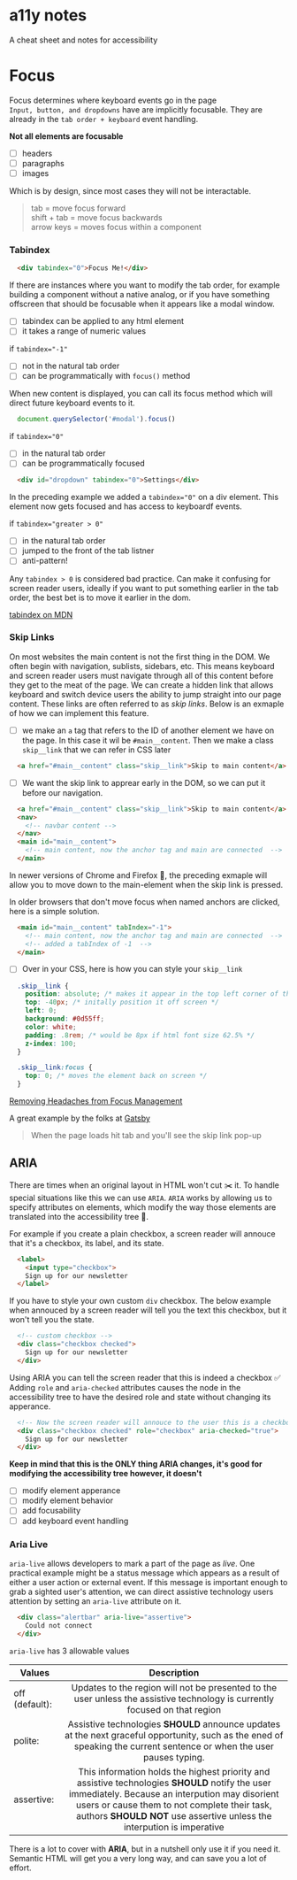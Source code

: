 # a11y notes
A cheat sheet and notes for accessibility 

# Focus
Focus determines where keyboard events go in the page <br>
`Input, button, and dropdowns` have are implicitly focusable. They are already in the `tab order + keyboard` event handling.<br>

**Not all elements are focusable**
- [ ] headers
- [ ] paragraphs
- [ ] images <br> 
  
Which is by design, since most cases they will not be interactable.

> tab = move focus forward <br>
> shift + tab = move focus backwards <br>
> arrow keys = moves focus within a component

### Tabindex
```html
  <div tabindex="0">Focus Me!</div>
```

If there are instances where you want to modify the tab order, for example 
building a component without a native analog, or if you have something offscreen that 
should be focusable when it appears like a modal window.

- [ ] tabindex can be applied to any html element 
- [ ] it takes a range of numeric values

if `tabindex="-1"`

- [ ] not in the natural tab order
- [ ] can be programmatically with `focus()` method

When new content is displayed, you can call its focus method which will direct 
future keyboard events to it.

```javascript
  document.querySelector('#modal').focus()
```

if `tabindex="0"`

- [ ] in the natural tab order
- [ ] can be programmatically focused

```html
  <div id="dropdown" tabindex="0">Settings</div>
```
In the preceding example we added a `tabindex="0"` on a div element.
This element now gets focused and has access to keyboardf events.

if `tabindex="greater > 0"` 

- [ ] in the natural tab order
- [ ] jumped to the front of the tab listner 
- [ ] anti-pattern!

Any `tabindex > 0` is considered bad practice. Can make it confusing for screen reader users, ideally
if you want to put something earlier in the tab order, the best bet is to move it earlier in the dom.

[tabindex on MDN](https://linkwww.w3.org/TR/html5/editing.html#sequential-focus-navigation-and-the-tabindex-attribute)

### Skip Links

On most websites the main content is not the first thing in the DOM. 
We often begin with navigation, sublists, sidebars, etc. This means keyboard 
and screen reader users must navigate through all of this content before they get to 
the meat of the page. We can create a hidden link that allows keyboard and switch device
users the ability to jump straight into our page content. These links are often referred to 
as *skip links*. Below is an exmaple of how we can implement this feature.

- [ ] we make an `a` tag that refers to the ID of another element we have on the page. In this case it wil be 
`#main__content`. Then we make a class `skip__link` that we can refer in CSS later

```html
  <a href="#main__content" class="skip__link">Skip to main content</a>
```

- [ ] We want the skip link to apprear early in the DOM, so we can put it before our navigation.
```html
  <a href="#main__content" class="skip__link">Skip to main content</a>
  <nav>
    <!-- navbar content -->
  </nav>
  <main id="main__content">
    <!-- main content, now the anchor tag and main are connected  -->
  </main>
```  

In newer versions of Chrome and Firefox 🦊, the preceding exmaple will allow you 
to move down to the main-element when the skip link is pressed.

In older browsers that don't move focus when named anchors are clicked, here is a simple solution.
```html
  <main id="main__content" tabIndex="-1">
    <!-- main content, now the anchor tag and main are connected  -->
    <!-- added a tabIndex of -1  -->
  </main>
```

- [ ] Over in your CSS, here is how you can style your `skip__link` 

```css
  .skip__link {
    position: absolute; /* makes it appear in the top left corner of the screen */
    top: -40px; /* initally position it off screen */
    left: 0;
    background: #0d55ff; 
    color: white;
    padding: .8rem; /* would be 8px if html font size 62.5% */
    z-index: 100;
  }

  .skip__link:focus {
    top: 0; /* moves the element back on screen */
  }
```
[Removing Headaches from Focus Management](https://developers.google.com/web/updates/2016/03/focus-start-point?hl=en)

A great example by the folks at [Gatsby](https://www.gatsbyjs.org)
> When the page loads hit tab and you'll see the skip link pop-up

## ARIA

There are times when an original layout in HTML won't cut ✂️ it. To handle special situations like this
we can use `ARIA`. `ARIA` works by allowing us to specify attributes on elements, which modify the way 
those elements are translated into the accessibility tree 🌳. 

For example if you create a plain checkbox, a screen reader will annouce that it's a checkbox, its label, and its state.

```html
  <label>
    <input type="checkbox">
    Sign up for our newsletter
  </label>
```

If you have to style your own custom `div` checkbox. The below example when annouced 
by a screen reader will tell you the text this checkbox, but it won't tell you the state.

```html
  <!-- custom checkbox -->
  <div class="checkbox checked">
    Sign up for our newsletter
  </div>
```

Using ARIA you can tell the screen reader that this is indeed a checkbox ✅
Adding `role` and `aria-checked` attributes causes the node in the accessibility tree 
to have the desired role and state without changing its apperance.
```html
  <!-- Now the screen reader will annouce to the user this is a checkbox -->
  <div class="checkbox checked" role="checkbox" aria-checked="true">
    Sign up for our newsletter
  </div>
```

**Keep in mind that this is the ONLY thing ARIA changes, it's good for modifying the accessibility tree however, it doesn't**

- [ ] modify element apperance
- [ ] modify element behavior
- [ ] add focusability 
- [ ] add keyboard event handling

### Aria Live

`aria-live` allows developers to mark a part of the page as *live*. One practical 
example might be a status message which appears as a result of either a user action
or external event. If this message is important enough to grab a sighted user's attention, 
we can direct assistive technology users attention by setting an `aria-live` attribute on it.

```html
  <div class="alertbar" aria-live="assertive">
    Could not connect
  </div>
```

`aria-live` has 3 allowable values

| Values       | Description           
| ------------- |:-------------:| 
| off (default):| Updates to the region will not be presented to the user unless the assistive technology is currently focused on that region | 
| polite:      | Assistive technologies **SHOULD** announce updates at the next graceful opportunity, such as the ened of speaking the current sentence or when the user pauses typing.     |   
| assertive:  | This information holds the highest priority and assistive technologies **SHOULD** notify the user immediately. Because an interpution may disorient users or cause them to not complete their task, authors **SHOULD NOT** use assertive unless the interpution is imperative      |    

There is a lot to cover with **ARIA**, but in a nutshell only use it if you need it. 
Semantic HTML will get you a very long way, and can save you a lot of effort. 







